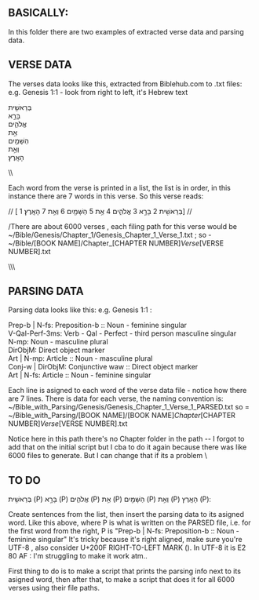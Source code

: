 ## BASICALLY:
In this folder there are two examples of extracted verse data and parsing data. 

## VERSE DATA

The verses data looks like this, extracted from Biblehub.com to .txt files: 
e.g. Genesis 1:1 - look from right to left, it's Hebrew text  


בְּרֵאשִׁ֖ית\
בָּרָ֣א\
אֱלֹהִ֑ים\
אֵ֥ת\
הַשָּׁמַ֖יִם\
וְאֵ֥ת\
הָאָֽרֶץ׃

\\\\

Each word from the verse is printed in a list, the list is in order, in this instance there are 7 words in this verse. So this verse reads:  

//     [   1 בְּרֵאשִׁ֖ית  2 בָּרָ֣א  3 אֱלֹהִ֑ים 4 אֵ֥ת 5 הַשָּׁמַ֖יִם 6 וְאֵ֥ת  7 הָאָֽרֶץ׃]  //  

/There are about 6000 verses , each filing path for this verse would be ~/Bible/Genesis/Chapter_1/Genesis_Chapter_1_Verse_1.txt ;
so - ~/Bible/[BOOK NAME]/Chapter_[CHAPTER NUMBER]_Verse_[VERSE NUMBER].txt

\\\\\

## PARSING DATA

Parsing data looks like this:
e.g. Genesis 1:1 :

Prep-b &#124; N-fs: Preposition-b :: Noun - feminine singular\
V-Qal-Perf-3ms: Verb - Qal - Perfect - third person masculine singular\
N-mp: Noun - masculine plural\
DirObjM: Direct object marker\
Art &#124; N-mp: Article :: Noun - masculine plural\
Conj-w &#124; DirObjM: Conjunctive waw :: Direct object marker\
Art &#124; N-fs: Article :: Noun - feminine singular  



Each line is asigned to each word of the verse data file - notice how there are 7 lines.
There is data for each verse, the naming convention is:
\
~/Bible_with_Parsing/Genesis/Genesis_Chapter_1_Verse_1_PARSED.txt 
so = ~/Bible_with_Parsing/[BOOK NAME]/[BOOK NAME]_Chapter_[CHAPTER NUMBER]_Verse_[VERSE NUMBER].txt

Notice here in this path there's no Chapter folder in the path -- I forgot to add that on the initial script but I cba to do it again because there was like 6000 files to generate. But I can change that if its a problem 
\
## TO DO

בְּרֵאשִׁ֖ית (P) בָּרָ֣א (P) אֱלֹהִ֑ים (P) אֵ֥ת (P) הַשָּׁמַ֖יִם (P) וְאֵ֥ת (P) הָאָֽרֶץ (P)׃
  
  
  Create sentences from the list, then insert the parsing data to its asigned word. Like this above, where P is what is written on the PARSED file, i.e. for the first word from the right, P is "Prep-b &#124; N-fs: Preposition-b :: Noun - feminine singular" 
It's tricky because it's right aligned, make sure you're UTF-8 , also consider U+200F RIGHT-TO-LEFT MARK (&rlm;). In UTF-8 it is E2 80 AF : I'm struggling to make it work atm..

First thing to do is to make a script that prints the parsing info next to its asigned word, then after that, to make a script that does it for all 6000 verses using their file paths.




